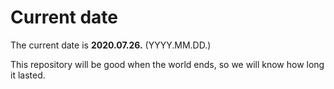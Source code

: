 # Current date

The current date is **2020.07.26.** (YYYY.MM.DD.)

This repository will be good when the world ends, so we will know how long it lasted.